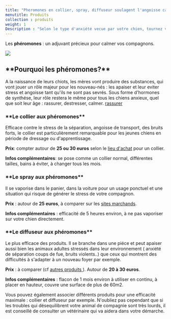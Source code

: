```yaml
---
title: "Pheromones en collier, spray, diffuseur soulagent l'angoisse canine"
menutitle: Produits
collection : produits
weight: 1
Description : "Selon le type d'anxiété vecue par votre chien, tournez vous vers le mode de diffusion le plus adapté, il existe sous 3 formes."
---
```


Les **phéromones** : un adjuvant précieux pour calmer vos compagnons.


<img src= "/images/pheromoneschienne.gif">

<h2>**Pourquoi les phéromones?**</h2>
 A la naissance de leurs chiots, les mères vont produire des substances, qui vont jouer un rôle majeur pour les nouveau-nés : les apaiser et leur eviter stress et angoisse tant qu'ils ne sont pas sevrés.
 Sous forme d'hormones de synthése, leur rôle restera le même pour tous les chiens anxieux, quel que soit leur âge : rassurer, destresser, calmer. <a href=" http://www.chien.com/general/sante/generalites/les-pheromones.html" target="blank">rassurer</a>

 <h3>**Le collier aux phéromones**</h3>

Efficace contre le stress de la séparation, angoisse de transport, des bruits forts, le collier est particulièrement remarquable pour les jeunes chiens en période de dressage ou d'apprentissage.

 **Prix**: compter autour de **25 ou 30 euros** selon le <a href="http://www.leguide.com/sb/leguide/recherche/str_MotCle/Pheromone/org/3/t/1/5070603.htm" target="blank">lieu d'achat</a> pour un collier.

  **Infos complémentaires**: se pose comme un collier normal, différentes tailles, bains à éviter, à changer tous les mois.

  <h3>**Le spray aux phéromones**</h3>
 Il se vaporise dans le panier, dans la voiture pour un usage ponctuel et une situation qui risque de générer le stress de votre compagnon.

  **Prix** : autour de **25 euros**, à comparer sur les <a href="http://www.leguide.com/sb/leguide/recherche/str_MotCle/Pheromone/org/3/t/1/5070603.htm" target="blank">sites marchands</a>.

**Infos complémentaires** : efficacité de 5 heures environ, à ne pas vaporiser sur votre chien directement.

<h3>**Le diffuseur aux phéromones**</h3>
Le plus efficace des produits. Il se branche dans une piéce et peut apaiser aussi bien les animaux adultes stressés dans leur environnement ( anxiété de séparation coups de fue, bruits violents..) que ceux qui montrent des difficultés à s'adapter à un nouveau foyer par exemple.

  **Prix** : à comparer (cf <a href="http://www.leguide.com/sb/leguide/recherche/str_MotCle/Pheromone/org/3/t/1/5070603.htm" target="blank">autres produits </a>). Autour de **20 à 30 euros**.

  **Infos complémentaires** : flacon de 1 mois environ à utiliser en continu, à placer en hauteur, couvre une surface de plus de 60m2.

Vous pouvez également associer différents produits pour une efficacité maximale : collier et diffuseur par exemple. N'oubliez pas cependant que si les troubles qui désequilibrent votre animal de compagnie sont très lourds, il est conseillé de consulter un vétérinaire qui va aidera dans votre démarche.
